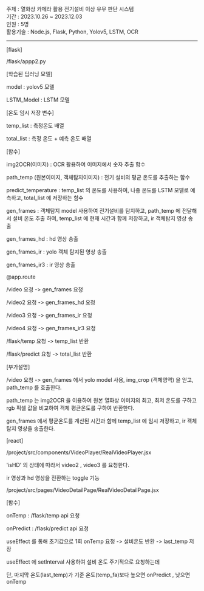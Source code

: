 주제 : 열화상 카메라 활용 전기설비 이상 유무 판단 시스템 </br>
기간 : 2023.10.26 ~ 2023.12.03 </br>
인원 : 5명   </br>
활용기술 : Node.js, Flask, Python, Yolov5, LSTM, OCR  </br>

---

[flask]

/flask/appp2.py

[학습된 딥러닝 모델]

model : yolov5 모델

LSTM_Model : LSTM 모델

[온도 임시 저장 변수]

temp_list : 측정온도 배열

total_list : 측정 온도 + 예측 온도 배열

[함수]

img2OCR(이미지) : OCR 활용하여 이미지에서 숫자 추출 함수

path_temp (원본이미지, 객체탐지이미지) : 전기 설비의 평균 온도를 추출하는 함수

predict_temperature : temp_list 의 온도를 사용하여, 나중 온도를 LSTM 모델로 예측하고, total_list 에 저장하는 함수

gen_frames : 객체탐지 model 사용하여 전기설비를 탐지하고, path_temp 에 전달해서 설비 온도 추출 하여, temp_list 에 현재 시간과 함께 저장하고, ir 객체탐지 영상 송출

gen_frames_hd :  hd 영상 송출

gen_frames_ir : yolo 객체 탐지된 영상 송출

gen_frames_ir3 :  ir 영상 송출

@app.route

/video 요청 ->   gen_frames 요청

/video2 요청 ->  gen_frames_hd 요청

/video3 요청 ->  gen_frames_ir 요청

/video4 요청 ->  gen_frames_ir3 요청

/flask/temp 요청 -> temp_list 반환

/flask/predict 요청 -> total_list 반환

[부가설명]

/video 요청 -> gen_frames 에서 yolo model 사용, img_crop (객체영역) 을 얻고, path_temp 를 호출한다.

path_temp 는 img2OCR 을 이용하여 원본 열화상 이미지의 최고, 최저 온도를 구하고 rgb 픽셀 값을 비교하여 객체 평균온도를 구하여 반환한다.

gen_frames 에서 평균온도를 계산된 시간과 함께 temp_list 에 임시 저장하고, ir 객체 탐지 영상을 송출한다.


[react]

/project/src/components/VideoPlayer/RealVideoPlayer.jsx 

'isHD' 의 상태에 따라서 video2 , video3 를 요청한다. 

ir 영상과 hd 영상을 전환하는 toggle 기능

/project/src/pages/VideoDetailPage/RealVideoDetailPage.jsx

[함수]

onTemp : /flask/temp api 요청 

onPredict : /flask/predict api 요청


useEffect 를 통해 초기값으로 1회 onTemp 요청 -> 설비온도 반환 -> last_temp 저장 

useEffect 에 setInterval 사용하여 설비 온도 주기적으로 요청하는데

단, 마지막 온도(last_temp)가 기준 온도(temp_fa)보다 높으면 onPredict , 낮으면 onTemp 
